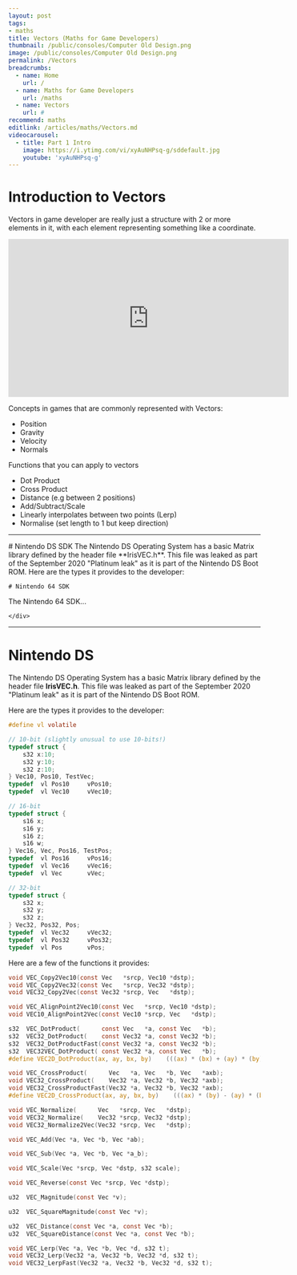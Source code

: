 ```yaml
---
layout: post
tags: 
- maths
title: Vectors (Maths for Game Developers)
thumbnail: /public/consoles/Computer Old Design.png
image: /public/consoles/Computer Old Design.png
permalink: /Vectors
breadcrumbs:
  - name: Home
    url: /
  - name: Maths for Game Developers
    url: /maths
  - name: Vectors
    url: #
recommend: maths
editlink: /articles/maths/Vectors.md
videocarousel:
  - title: Part 1 Intro
    image: https://i.ytimg.com/vi/xyAuNHPsq-g/sddefault.jpg
    youtube: 'xyAuNHPsq-g'
---
```


# Introduction to Vectors
Vectors in game developer are really just a structure with 2 or more elements in it, with each element representing something like a coordinate.

<iframe width="560" height="315" src="https://www.youtube.com/embed/ZoMmiQes_lE" frameborder="0" allow="accelerometer; autoplay; clipboard-write; encrypted-media; gyroscope; picture-in-picture" allowfullscreen></iframe>

Concepts in games that are commonly represented with Vectors:
* Position
* Gravity
* Velocity
* Normals

Functions that you can apply to vectors
* Dot Product
* Cross Product
* Distance (e.g between 2 positions)
* Add/Subtract/Scale
* Linearly interpolates between two points (Lerp)
* Normalise (set length to 1 but keep direction)

---
<div class="rr-tabs" title="group1">
  <div class="rr-tab" title="Nintendo DS" default>
    # Nintendo DS SDK
    The Nintendo DS Operating System has a basic Matrix library defined by the header file **IrisVEC.h**. This file was leaked as part of the September 2020 "Platinum leak" as it is part of the Nintendo DS Boot ROM.
  Here are the types it provides to the developer:
  </div>
  
  <div class="rr-tab" title="Nintendo 64">
    <div markdown="1">
      
    # Nintendo 64 SDK
   The Nintendo 64 SDK...
   
    </div>
  </div>
</div>



---
# Nintendo DS
The Nintendo DS Operating System has a basic Matrix library defined by the header file **IrisVEC.h**. This file was leaked as part of the September 2020 "Platinum leak" as it is part of the Nintendo DS Boot ROM.

Here are the types it provides to the developer:
```c
#define vl volatile

// 10-bit (slightly unusual to use 10-bits!)
typedef struct {
    s32 x:10;
    s32 y:10;
    s32 z:10;
} Vec10, Pos10, TestVec;
typedef  vl Pos10     vPos10;
typedef  vl Vec10     vVec10;

// 16-bit 
typedef struct {
    s16 x;
    s16 y;
    s16 z;
    s16 w;   
} Vec16, Vec, Pos16, TestPos;
typedef  vl Pos16     vPos16;
typedef  vl Vec16     vVec16;
typedef  vl Vec       vVec;

// 32-bit
typedef struct {
    s32 x;
    s32 y;
    s32 z;
} Vec32, Pos32, Pos;
typedef  vl Vec32     vVec32;
typedef  vl Pos32     vPos32;
typedef  vl Pos       vPos;
```

Here are a few of the functions it provides:
```c
void VEC_Copy2Vec10(const Vec   *srcp, Vec10 *dstp);
void VEC_Copy2Vec32(const Vec   *srcp, Vec32 *dstp);
void VEC32_Copy2Vec(const Vec32 *srcp, Vec   *dstp);

void VEC_AlignPoint2Vec10(const Vec   *srcp, Vec10 *dstp);
void VEC10_AlignPoint2Vec(const Vec10 *srcp, Vec   *dstp);

s32  VEC_DotProduct(      const Vec   *a, const Vec   *b);
s32  VEC32_DotProduct(    const Vec32 *a, const Vec32 *b);
s32  VEC32_DotProductFast(const Vec32 *a, const Vec32 *b);
s32  VEC32VEC_DotProduct( const Vec32 *a, const Vec   *b);
#define VEC2D_DotProduct(ax, ay, bx, by)    (((ax) * (bx) + (ay) * (by)) >>V_SFT)

void VEC_CrossProduct(      Vec   *a, Vec   *b, Vec   *axb);
void VEC32_CrossProduct(    Vec32 *a, Vec32 *b, Vec32 *axb);
void VEC32_CrossProductFast(Vec32 *a, Vec32 *b, Vec32 *axb);
#define VEC2D_CrossProduct(ax, ay, bx, by)    (((ax) * (by) - (ay) * (bx)) >>V_SFT)

void VEC_Normalize(      Vec   *srcp, Vec   *dstp);
void VEC32_Normalize(    Vec32 *srcp, Vec32 *dstp);
void VEC32_Normalize2Vec(Vec32 *srcp, Vec   *dstp);

void VEC_Add(Vec *a, Vec *b, Vec *ab);

void VEC_Sub(Vec *a, Vec *b, Vec *a_b);

void VEC_Scale(Vec *srcp, Vec *dstp, s32 scale);

void VEC_Reverse(const Vec *srcp, Vec *dstp);

u32  VEC_Magnitude(const Vec *v);

u32  VEC_SquareMagnitude(const Vec *v);

u32  VEC_Distance(const Vec *a, const Vec *b);
u32  VEC_SquareDistance(const Vec *a, const Vec *b);

void VEC_Lerp(Vec *a, Vec *b, Vec *d, s32 t);
void VEC32_Lerp(Vec32 *a, Vec32 *b, Vec32 *d, s32 t);
void VEC32_LerpFast(Vec32 *a, Vec32 *b, Vec32 *d, s32 t);
```
